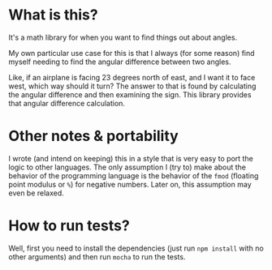What is this?
=============

It's a math library for when you want to find things out about angles.

My own particular use case for this is that I always (for some reason) find myself needing
to find the angular difference between two angles.

Like, if an airplane is facing 23 degrees north of east, and I want it to face west, which
way should it turn? The answer to that is found by calculating the angular difference and
then examining the sign. This library provides that angular difference calculation.

Other notes & portability
=========================

I wrote (and intend on keeping) this in a style that is very easy to port the logic to other languages.
The only assumption I (try to) make about the behavior of the programming language is the behavior of the
`fmod` (floating point modulus or `%`) for negative numbers. Later on, this assumption may even be relaxed.


How to run tests?
=================

Well, first you need to install the dependencies (just run `npm install` with no other
arguments) and then run `mocha` to run the tests.
